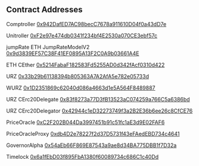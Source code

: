 ## Contract Addresses

Comptroller [0x942DafED7AC98becC7678a911610D04f0a43dD7e](https://testnet.aurorascan.dev/address/0x942DafED7AC98becC7678a911610D04f0a43dD7e)

Unitroller [0xF2e97e474db0341f234bf4E2530a070CE3ebf57c](https://testnet.aurorascan.dev/address/0xF2e97e474db0341f234bf4E2530a070CE3ebf57c)

jumpRate ETH JumpRateModelV2 [0x9d3839EF57C38F41EF0895A13F2C0A9b03661A4E](https://testnet.aurorascan.dev/address/0x9d3839ef57c38f41ef0895a13f2c0a9b03661a4e)

<!-- ETH CEther [0x093E6b7D12B00e2ED6779036a62E3CBc756a8d15](https://testnet.aurorascan.dev/address/0x093E6b7D12B00e2ED6779036a62E3CBc756a8d15) -->

ETH CEther [0x5214FabaF182583Fd5255AD0d342fAcf0310d422](https://testnet.aurorascan.dev/address/0x5214FabaF182583Fd5255AD0d342fAcf0310d422)

URZ [0x33b29b61138394b805363A7A2AfA5e782e05733d](https://testnet.aurorascan.dev/address/0x33b29b61138394b805363A7A2AfA5e782e05733d)

WURZ [0x1D2351869c62040d086a4663d1e5A564F8489887](https://testnet.aurorascan.dev/address/0x1D2351869c62040d086a4663d1e5A564F8489887)

URZ CErc20Delegate [0x83f8273a77D3fB13523aC074259a766C5a6386bd](https://testnet.aurorascan.dev/address/0x83f8273a77D3fB13523aC074259a766C5a6386bd)

URZ CErc20Delegator [0x42944c1eD32273749f3a2B2E36b6ee26c8CfCE76](https://testnet.aurorascan.dev/address/0x42944c1eD32273749f3a2B2E36b6ee26c8CfCE76)

PriceOracle [0xC2F202B044Da3997451b91c51fc1aE3d9E02FAF6](https://testnet.aurorascan.dev/address/0xC2F202B044Da3997451b91c51fc1aE3d9E02FAF6)

<!-- PriceOracleProxy [0xAC64C87acd0D17af260A59EE9DCb1b6262025aC0](https://testnet.aurorascan.dev/address/0xAC64C87acd0D17af260A59EE9DCb1b6262025aC0) -->

PriceOracleProxy [0xdb4D2e78227f2d37D5731f43eFAedEBD734c4641](https://testnet.aurorascan.dev/address/0xdb4D2e78227f2d37D5731f43eFAedEBD734c4641)

GovernorAlpha [0x54aEb66F869E87543a9ae8d34BA775DBB1f7D32a](https://testnet.aurorascan.dev/address/0x54aEb66F869E87543a9ae8d34BA775DBB1f7D32a)

Timelock [0x6a1fEbD03f895FbA1380f60089734c686C1c40Dd](https://testnet.aurorascan.dev/address/0x6a1fEbD03f895FbA1380f60089734c686C1c40Dd)
